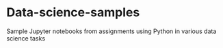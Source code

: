 # Data-science-samples
Sample Jupyter notebooks from assignments using Python in various data science tasks
